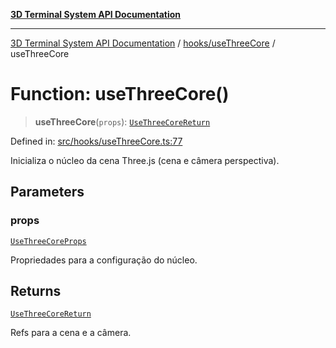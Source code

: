 [**3D Terminal System API Documentation**](../../../README.md)

***

[3D Terminal System API Documentation](../../../README.md) / [hooks/useThreeCore](../README.md) / useThreeCore

# Function: useThreeCore()

> **useThreeCore**(`props`): [`UseThreeCoreReturn`](../interfaces/UseThreeCoreReturn.md)

Defined in: [src/hooks/useThreeCore.ts:77](https://github.com/Dicommunitas/ThreeJS_Terminal_3D/blob/f5c93cd9cb50877abddbfdd17b8806f71c23b36b/src/hooks/useThreeCore.ts#L77)

Inicializa o núcleo da cena Three.js (cena e câmera perspectiva).

## Parameters

### props

[`UseThreeCoreProps`](../interfaces/UseThreeCoreProps.md)

Propriedades para a configuração do núcleo.

## Returns

[`UseThreeCoreReturn`](../interfaces/UseThreeCoreReturn.md)

Refs para a cena e a câmera.
